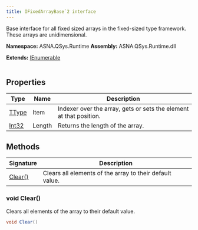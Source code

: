 ```yaml
---
title: IFixedArrayBase`2 interface
---
```


Base interface for all fixed sized arrays in the fixed-sized type framework. These arrays are unidimensional.

**Namespace:** ASNA.QSys.Runtime
**Assembly:** ASNA.QSys.Runtime.dll

**Extends:** [IEnumerable](https://learn.microsoft.com/en-us/dotnet/api/system.collections.generic.ienumerable-1?view=net-8.0)
<br>
<br>

## Properties

| Type | Name | Description
| --- | --- | --- 
| [TType](https://learn.microsoft.com/en-us/dotnet/api/system.type?view=net-8.0) | Item | Indexer over the array, gets or sets the element at that position. |
| [Int32](https://learn.microsoft.com/en-us/dotnet/csharp/language-reference/builtin-types/integral-numeric-types) | Length | Returns the length of the array. |

## Methods

| Signature | Description |
| --- | --- |
| [Clear()](#void-clear) | Clears all elements of the array to their default value.

### void Clear()

Clears all elements of the array to their default value.

```cs
void Clear()
```
